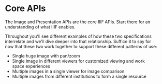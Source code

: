 # Core APIs

The Image and Presentation APIs are the core IIIF APIs. Start there for an understanding of what IIIF enables.

Throughout you'll see different examples of how these two specifications interrelate and we'll dive deeper into that relationship. Suffice it to say for now that these two work together to support these different patterns of use:

- Single huge image with pan/zoom
- Single image in different viewers for customized viewing and work space experiences
- Multiple images in a single viewer for image comparison
- Multiple images from different institutions to form a single resource

<!-- #todo:0 create a page on the core APIs -->
<!-- #todo:0 add this page to the summary -->
<!-- #todo:0 is this a space to mention that you don't have to do all of everything in this workshop? you can start simple and level up over time. iterative development. -->
